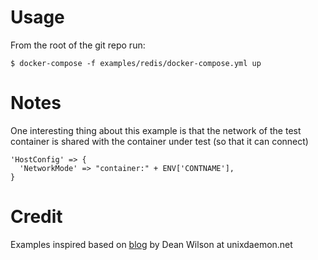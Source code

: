 # Usage

From the root of the git repo run:
```
$ docker-compose -f examples/redis/docker-compose.yml up
```

# Notes

One interesting thing about this example is that the network of the test container is shared with the container under test (so that it can connect)

```
'HostConfig' => {
  'NetworkMode' => "container:" + ENV['CONTNAME'],
}
```

# Credit

Examples inspired based on [blog](http://www.unixdaemon.net/tools/testing-dockerfiles-with-serverspec/) by Dean Wilson at unixdaemon.net


